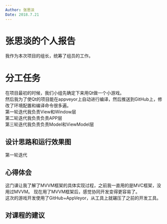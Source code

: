 ```yaml
---
Author: 张思淡  
Date: 2018.7.21  
---
```


# 张思淡的个人报告
我作为本次项目的组长，统筹了组员的工作。    

# 分工任务
在项目最初的时候，我们小组先确定下来用Qt做一个小游戏。    
然后我为了使Qt的项目能在appveyor上自动进行编译，然后推送到GitHub上，修改了环境配置和编译命令很多遍。  
第一轮迭代我负责View和Window层   
第二轮迭代我负责负责APP层   
第三轮迭代我负责负责Model和ViewModel层  
## 设计思路和运行效果图

第一轮迭代



## 心得体会

这门课让我了解了MVVM框架的具体实现过程，之前我一直用的是MVC框架，没用过MVVM。
现在用了MVVM框架后，感觉协同开发变得更容易了。  
这次的游戏开发使用了GitHub+AppVeyor，从工具上就碾压了之前的开发工具。  




## 对课程的建议


